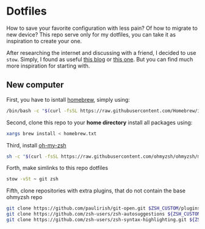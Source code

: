 # Dotfiles

How to save your favorite configuration with less pain? Of how to migrate to new device? This repo serve only for my dotfiles, you can take it as inspiration to create your one.

After researching the internet and discussing with a friend, I decided to use `stow`. Simply, I found as useful [this blog](https://www.jakewiesler.com/blog/managing-dotfiles#understanding-stow) or [this one](https://venthur.de/2021-12-19-managing-dotfiles-with-stow.html). But you can find much more inspiration for starting with.

## New computer

First, you have to isntall [homebrew](https://brew.sh/), simply using:
```bash
/bin/bash -c "$(curl -fsSL https://raw.githubusercontent.com/Homebrew/install/HEAD/install.sh)"
```

Second, clone this repo to your __home directory__ install all packages using:
```bash
xargs brew install < homebrew.txt
```

Third, install [oh-my-zsh](https://ohmyz.sh/)
```bash
sh -c "$(curl -fsSL https://raw.githubusercontent.com/ohmyzsh/ohmyzsh/master/tools/install.sh)"
```

Forth, make simlinks to this repo dotfiles
```bash
stow -vSt ~ git zsh
```

Fifth, clone repositories with extra plugins, that do not contain the base ohmyzsh repo
```bash
git clone https://github.com/paulirish/git-open.git $ZSH_CUSTOM/plugins/git-open
git clone https://github.com/zsh-users/zsh-autosuggestions ${ZSH_CUSTOM:-~/.oh-my-zsh/custom}/plugins/zsh-autosuggestions
git clone https://github.com/zsh-users/zsh-syntax-highlighting.git ${ZSH_CUSTOM:-~/.oh-my-zsh/custom}/plugins/zsh-syntax-highlighting
```